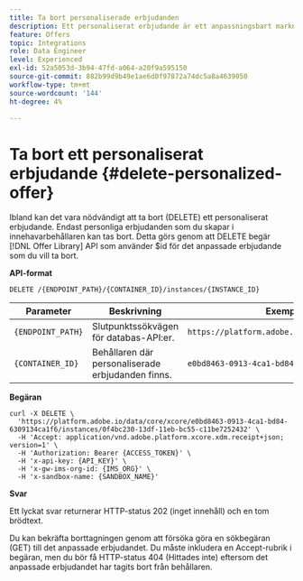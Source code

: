 ```yaml
---
title: Ta bort personaliserade erbjudanden
description: Ett personaliserat erbjudande är ett anpassningsbart marknadsföringsmeddelande som baseras på regler och begränsningar för behörighet.
feature: Offers
topic: Integrations
role: Data Engineer
level: Experienced
exl-id: 52a5053d-3b94-47fd-a064-a20f9a595150
source-git-commit: 882b99d9b49e1ae6d0f97872a74dc5a8a4639050
workflow-type: tm+mt
source-wordcount: '144'
ht-degree: 4%

---
```


# Ta bort ett personaliserat erbjudande {#delete-personalized-offer}

Ibland kan det vara nödvändigt att ta bort (DELETE) ett personaliserat erbjudande. Endast personliga erbjudanden som du skapar i innehavarbehållaren kan tas bort. Detta görs genom att DELETE begär [!DNL Offer Library] API som använder $id för det anpassade erbjudande som du vill ta bort.

**API-format**

```http
DELETE /{ENDPOINT_PATH}/{CONTAINER_ID}/instances/{INSTANCE_ID}
```

| Parameter | Beskrivning | Exempel |
| --------- | ----------- | ------- |
| `{ENDPOINT_PATH}` | Slutpunktssökvägen för databas-API:er. | `https://platform.adobe.io/data/core/xcore/` |
| `{CONTAINER_ID}` | Behållaren där personaliserade erbjudanden finns. | `e0bd8463-0913-4ca1-bd84-6309134ca1f6` |

**Begäran**

```shell
curl -X DELETE \
  'https://platform.adobe.io/data/core/xcore/e0bd8463-0913-4ca1-bd84-6309134ca1f6/instances/0f4bc230-13df-11eb-bc55-c11be7252432' \
  -H 'Accept: application/vnd.adobe.platform.xcore.xdm.receipt+json; version=1' \
  -H 'Authorization: Bearer {ACCESS_TOKEN}' \
  -H 'x-api-key: {API_KEY}' \
  -H 'x-gw-ims-org-id: {IMS_ORG}' \
  -H 'x-sandbox-name: {SANDBOX_NAME}'
```

**Svar**

Ett lyckat svar returnerar HTTP-status 202 (inget innehåll) och en tom brödtext.

Du kan bekräfta borttagningen genom att försöka göra en sökbegäran (GET) till det anpassade erbjudandet. Du måste inkludera en Accept-rubrik i begäran, men du bör få HTTP-status 404 (Hittades inte) eftersom det anpassade erbjudandet har tagits bort från behållaren.
